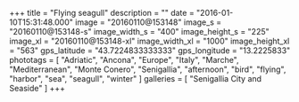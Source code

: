 +++
title = "Flying seagull"
description = ""
date = "2016-01-10T15:31:48.000"
image = "20160110@153148"
image_s = "20160110@153148-s"
image_width_s = "400"
image_height_s = "225"
image_xl = "20160110@153148-xl"
image_width_xl = "1000"
image_height_xl = "563"
gps_latitude = "43.7224833333333"
gps_longitude = "13.2225833"
phototags = [ "Adriatic", "Ancona", "Europe", "Italy", "Marche", "Mediterranean", "Monte Conero", "Senigallia", "afternoon", "bird", "flying", "harbor", "sea", "seagull", "winter" ]
galleries = [ "Senigallia City and Seaside" ]
+++
